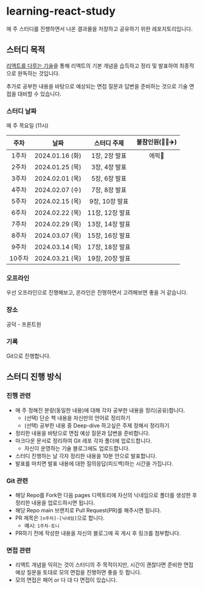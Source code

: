 # learning-react-study
매 주 스터디를 진행하면서 나온 결과물을 저장하고 공유하기 위한 레포지토리입니다.

## 스터디 목적

[리액트를 다루는 기술](https://product.kyobobook.co.kr/detail/S000001792882)을 통해 리액트의 기본 개념을 습득하고 정리 및 발표하여 최종적으로 완독하는 것입니다.

추가로 공부한 내용을 바탕으로 예상되는 면접 질문과 답변을 준비하는 것으로 기술 면접을 대비할 수 있습니다.

### 스터디 날짜
매 주 목요일 (11시)

| 주차 | 날짜 | 스터디 주제 | 불참인원(💊💼✈️) |
| :---: | :---: | :---: | :---: |
| 1주차 | 2024.01.16 (화) | 1장, 2장 발표  | 에픽💊 |
| 2주차 | 2024.01.25 (목) | 3장, 4장 발표  |  |
| 3주차 | 2024.02.01 (목) | 5장, 6장 발표  |  |
| 4주차 | 2024.02.07 (수) | 7장, 8장 발표  |  |
| 5주차 | 2024.02.15 (목) | 9장, 10장 발표  |  |
| 6주차 | 2024.02.22 (목) | 11장, 12장 발표  |  |
| 7주차 | 2024.02.29 (목) | 13장, 14장 발표  |  |
| 8주차 | 2024.03.07 (목) | 15장, 16장 발표  |  |
| 9주차 | 2024.03.14 (목) | 17장, 18장 발표  |  |
| 10주차 | 2024.03.21 (목) | 19장, 20장 발표  |  |


### 오프라인

우선 오프라인으로 진행해보고, 온라인은 진행하면서 고려해보면 좋을 거 같습니다.

### 장소

공덕 - 프론트원

### 기록

Git으로 진행합니다.

## 스터디 진행 방식

### 진행 관련

- 매 주 정해진 분량(동일한 내용)에 대해 각자 공부한 내용을 정리(공유)합니다.
  - (선택) 단순 책 내용을 자신만의 언어로 정리하기
  - (선택) 공부한 내용 중 Deep-dive 하고싶은 주제 정해서 정리하기
- 정리한 내용을 바탕으로 면접 예상 질문과 답변을 준비합니다.
- 마크다운 문서로 정리하여 Git 레포 각자 폴더에 업로드합니다.
  - 자신이 운영하는 기술 블로그에도 업로드합니다.
- 스터디 진행하는 날 각자 정리한 내용을 10분 안으로 발표합니다.
- 발표를 마치면 발표 내용에 대한 질의응답(피드백)하는 시간을 가집니다.

### Git 관련

- 해당 Repo를 Fork한 다음 pages 디렉토리에 자신의 닉네임으로 폴더를 생성한 후 정리한 내용을 업로드하시면 됩니다.
- 해당 Repo main 브랜치로 Pull Request(PR)를 해주시면 됩니다.
- PR 제목은 `[n주차]-[닉네임]`으로 합니다.
  - 예시: `1주차-토니`
- PR하기 전에 작성한 내용을 자신의 블로그에 꼭 게시 후 링크를 첨부합니다.

### 면접 관련

- 리액트 개념을 익히는 것이 스터디의 주 목적이지만, 시간이 괜찮다면 준비한 면접 예상 질문을 토대로 모의 면접을 진행하면 좋을 듯 합니다.
- 모의 면접은 페어 or 다 대 다 면접이 있습니다.
